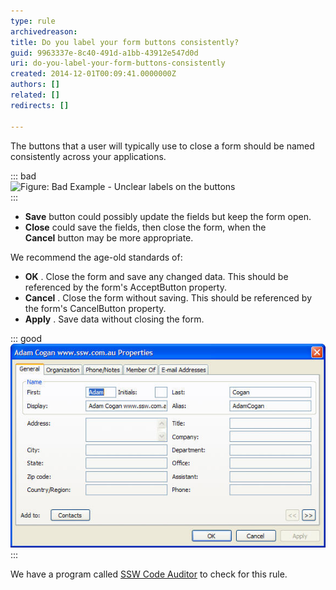 ```yaml
---
type: rule
archivedreason: 
title: Do you label your form buttons consistently?
guid: 9963337e-8c40-491d-a1bb-43912e547d0d
uri: do-you-label-your-form-buttons-consistently
created: 2014-12-01T00:09:41.0000000Z
authors: []
related: []
redirects: []

---
```


The buttons that a user will typically use to close a form should be named consistently across your applications.

<!--endintro-->

::: bad  
![Figure: Bad Example - Unclear labels on the buttons](../../assets/ButtonLabels\_Bad.gif)  
:::

* **Save** button could possibly update the fields but keep the form open.
* **Close** could save the fields, then close the form, when the <br>       **Cancel** button may be more appropriate.


We recommend the age-old standards of:

* **OK** . Close the form and save any changed data. This should be referenced by the form's AcceptButton property.
* **Cancel** . Close the form without saving. This should be referenced by the form's CancelButton property.
* **Apply** . Save data without closing the form.


::: good  
![Figure: Good Example - This form uses the standard button naming standards (and has the Default buttons set!)](../../assets/OKCancelExampleDialog.jpg)  
:::

We have a program called     [SSW Code Auditor](http://www.ssw.com.au/ssw/CodeAuditor/) to check for this rule.
